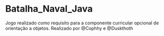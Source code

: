 # Batalha_Naval_Java
 Jogo realizado como requisito para a componente curricular opcional de orientação a objetos. Realizado por @Cophhy e @Duskthoth
